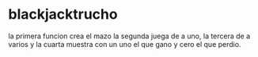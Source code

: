 # blackjacktrucho
la primera funcion crea el mazo la segunda juega de a uno, la tercera de a varios y la cuarta muestra con un uno el que gano y cero el que perdio.
